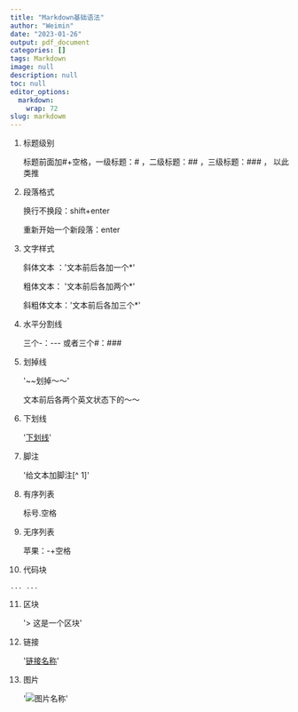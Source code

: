 ```yaml
---
title: "Markdown基础语法"
author: "Weimin"
date: "2023-01-26"
output: pdf_document
categories: []
tags: Markdown
image: null
description: null
toc: null
editor_options:
  markdown:
    wrap: 72
slug: markdowm
---
```


1.  标题级别

    标题前面加#+空格，一级标题：# ，二级标题：## ，三级标题：### ，
    以此类推

2.  段落格式

    换行不换段：shift+enter

    重新开始一个新段落：enter

3.  文字样式

    斜体文本 ：'文本前后各加一个*'

    粗体文本： '文本前后各加两个*'

    斜粗体文本：'文本前后各加三个*'

4.  水平分割线

    三个-：--- 或者三个#：###

5.  划掉线

    '~~划掉～～'

    文本前后各两个英文状态下的～～

6. 下划线

    '<u>下划线</u>'

7.  脚注 
     
     '给文本加脚注[^ 1]'

8.  有序列表
     
     标号.空格

9.  无序列表
    
    苹果：-+空格

10.  代码块 
    
    ... ...

11.  区块

     '> 这是一个区块'

12.  链接 
  
     '[链接名称](链接地址)'

13.  图片 
 
     '![图片名称](图片地址)'
